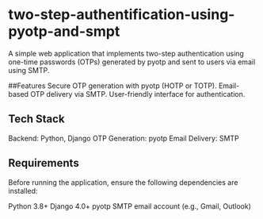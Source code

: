 # two-step-authentification-using-pyotp-and-smpt
A simple web application that implements two-step authentication using one-time passwords (OTPs) generated by pyotp and sent to users via email using SMTP.

##Features
Secure OTP generation with pyotp (HOTP or TOTP).
Email-based OTP delivery via SMTP.
User-friendly interface for authentication.

## Tech Stack
Backend: Python, Django
OTP Generation: pyotp
Email Delivery: SMTP

## Requirements
Before running the application, ensure the following dependencies are installed:

Python 3.8+
Django 4.0+
pyotp
SMTP email account (e.g., Gmail, Outlook)
